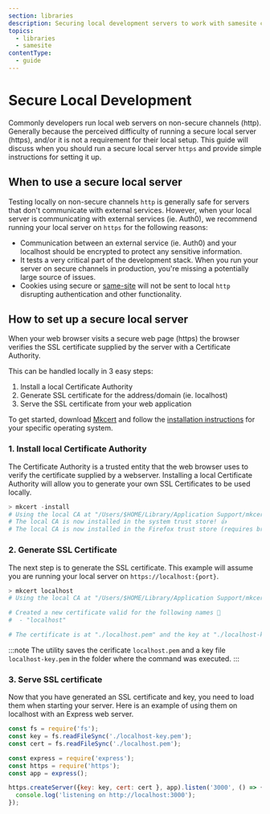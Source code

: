 ```yaml
---
section: libraries
description: Securing local development servers to work with samesite cookies
topics:
  - libraries
  - samesite
contentType:
  - guide
---
```


# Secure Local Development
Commonly developers run local web servers on non-secure channels (http).  Generally because the perceived difficulty of running a secure local server (https), and/or it is not a requirement for their local setup.  This guide will discuss when you should run a secure local server `https` and provide simple instructions for setting it up.

## When to use a secure local server
Testing locally on non-secure channels `http` is generally safe for servers that don't communicate with external services.  However, when your local server is communicating with external services (ie. Auth0), we recommend running your local server on `https` for the following reasons:

- Communication between an external service (ie. Auth0) and your localhost should be encrypted to protect any sensitive information.
- It tests a very critical part of the development stack. When you run your server on secure channels in production, you're missing a potentially large source of issues.
- Cookies using secure or [same-site](https://auth0.com/blog/browser-behavior-changes-what-developers-need-to-know/) will not be sent to local `http` disrupting authentication and other functionality.

## How to set up a secure local server
When your web browser visits a secure web page (https) the browser verifies the SSL certificate supplied by the server with a Certificate Authority.

This can be handled locally in 3 easy steps:

1. Install a local Certificate Authority
2. Generate SSL certificate for the address/domain (ie. localhost)
3. Serve the SSL certificate from your web application

To get started, download [Mkcert](https://github.com/FiloSottile/mkcert) and follow the [installation instructions](https://github.com/FiloSottile/mkcert#installation) for your specific operating system.

### 1. Install local Certificate Authority
The Certificate Authority is a trusted entity that the web browser uses to verify the certificate supplied by a webserver.  Installing a local Certificate Authority will allow you to generate your own SSL Certificates to be used locally.

```powershell
> mkcert -install
# Using the local CA at "/Users/$HOME/Library/Application Support/mkcert" ✨
# The local CA is now installed in the system trust store! 👍
# The local CA is now installed in the Firefox trust store (requires browser restart)! 🦊
```

### 2. Generate SSL Certificate
The next step is to generate the SSL certificate. This example will assume you are running your local server on `https://localhost:{port}`.

```powershell
> mkcert localhost
# Using the local CA at "/Users/$HOME/Library/Application Support/mkcert" ✨

# Created a new certificate valid for the following names 📜
#  - "localhost"

# The certificate is at "./localhost.pem" and the key at "./localhost-key.pem" ✅
```

:::note
The utility saves the cerificate `localhost.pem` and a key file `localhost-key.pem` in the folder where the command was executed.
:::

### 3. Serve SSL certificate
Now that you have generated an SSL certificate and key, you need to load them when starting your server.  Here is an example of using them on localhost with an Express web server.

```js
const fs = require('fs');
const key = fs.readFileSync('./localhost-key.pem');
const cert = fs.readFileSync('./localhost.pem');

const express = require('express');
const https = require('https');
const app = express();

https.createServer({key: key, cert: cert }, app).listen('3000', () => {
  console.log('listening on http://localhost:3000');
});
```